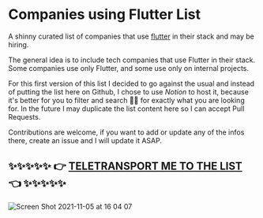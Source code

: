 # Companies using Flutter List 


A shinny curated list of companies that use [flutter](https://flutter.dev) in their stack and may be hiring.


The general idea is to include tech companies that use Flutter in their stack. Some companies use only Flutter, and some use only on internal projects. 

For this first version of this list I decided to go against the usual and instead of putting the list here on Github, I chose to use *Notion* to host it, because it's better for you to filter and search 🕵️‍♀️ for exactly what you are looking for. In the future I may duplicate the list content here so I can accept Pull Requests.

Contributions are welcome, if you want to add or update any of the infos there, create an issue and I will update it ASAP.


## ✨✨✨✨✨ 👉 [TELETRANSPORT ME TO THE LIST](https://feitosa.notion.site/b2e53006b9ed4ce7a5554985f672763b?v=6679a312511744eaaedd65b0cb0db8fc) 👈 ✨✨✨✨✨
![Screen Shot 2021-11-05 at 16 04 07](https://user-images.githubusercontent.com/3979786/140543622-0857ae4b-2a82-4b76-a02e-cbf64e430d97.png)
